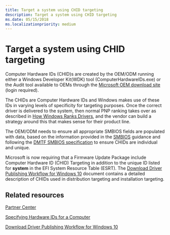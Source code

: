 ```yaml
---
title: Target a system using CHID targeting
description: Target a system using CHID targeting
ms.date: 05/15/2018
ms.localizationpriority: medium
---
```


# Target a system using CHID targeting

Computer Hardware IDs (CHID)s are created by the OEM/ODM running either a Windows Developer Kit(WDK) tool (ComputerHardwareIDs.exe) or the Audit tool available to OEMs through the [Microsoft OEM download site](https://www.microsoftoem.com) (login required).

The CHIDs are Computer Hardware IDs and Windows makes use of these IDs in varying levels of specificity for targeting purposes. Once the correct driver is delivered to the system, then normal PNP ranking takes over as described in [How Windows Ranks Drivers](../install/how-setup-ranks-drivers--windows-vista-and-later-.md), and the vendor can build a strategy around this that makes sense for their product line.

The OEM/ODM needs to ensure all appropriate SMBIOS fields are populated with data, based on the information provided in the [SMBIOS](smbios.md) guidance and following the [DMTF SMBIOS specification](https://www.dmtf.org/standards/smbios) to ensure CHIDs are individual and unique.

Microsoft is now requiring that a Firmware Update Package include Computer Hardware ID (CHID) Targeting in addition to the unique ID listed for **system** in the EFI System Resource Table (ESRT). The [Download Driver Publishing Workflow for Windows 10](https://download.microsoft.com/download/B/A/8/BA89DCE0-DB25-4425-9EFF-1037E0BA06F9/windows10_driver_publishing_workflow.docx) document contains a detailed description of CHIDs used in distribution targeting and installation targeting.

## Related resources

[Partner Center](../dashboard/index.yml)

[Specifying Hardware IDs for a Computer](../install/specifying-hardware-ids-for-a-computer.md)

[Download Driver Publishing Workflow for Windows 10](https://download.microsoft.com/download/B/A/8/BA89DCE0-DB25-4425-9EFF-1037E0BA06F9/windows10_driver_publishing_workflow.docx)